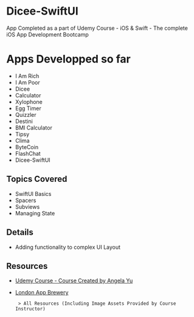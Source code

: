 # Dicee-SwiftUI
App Completed as a part of Udemy Course - iOS & Swift - The complete iOS App Development Bootcamp

# Apps Developped so far
 - I Am Rich 
 - I Am Poor
 - Dicee
 - Calculator
 - Xylophone
 - Egg Timer
 - Quizzler
 - Destini
 - BMI Calculator
 - Tipsy
 - Clima
 - ByteCoin
 - FlashChat
 - Dicee-SwiftUI

## Topics Covered
 - SwiftUI Basics 
 - Spacers
 - Subviews
 - Managing State

## Details
 - Adding functionality to complex UI Layout

## Resources
- [Udemy Course - Course Created by Angela Yu](https://www.udemy.com/course/ios-13-app-development-bootcamp/)
- [London App Brewery](https://www.londonappbrewery.com)

       > All Resources (Including Image Assets Provided by Course Instructor) 
